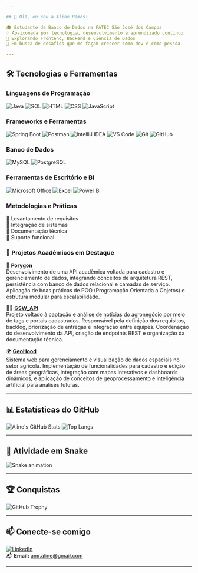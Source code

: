 ```yaml
---

## 🌟 Olá, eu sou a Aline Ramos!

🎓 Estudante de Banco de Dados na FATEC São José dos Campos  
💡 Apaixonada por tecnologia, desenvolvimento e aprendizado contínuo  
🧠 Explorando Frontend, Backend e Ciência de Dados  
🚀 Em busca de desafios que me façam crescer como dev e como pessoa  

---
```


## 🛠️ Tecnologias e Ferramentas

### Linguagens de Programação
![Java](https://img.shields.io/badge/-Java-007396?style=flat&logo=java&logoColor=white)
![SQL](https://img.shields.io/badge/-SQL-4479A1?style=flat&logo=mysql&logoColor=white)
![HTML](https://img.shields.io/badge/-HTML5-E34F26?style=flat&logo=html5&logoColor=white)
![CSS](https://img.shields.io/badge/-CSS3-1572B6?style=flat&logo=css3&logoColor=white)
![JavaScript](https://img.shields.io/badge/-JavaScript-F7DF1E?style=flat&logo=javascript&logoColor=black)

### Frameworks e Ferramentas
![Spring Boot](https://img.shields.io/badge/-Spring%20Boot-6DB33F?style=flat&logo=springboot&logoColor=white)
![Postman](https://img.shields.io/badge/-Postman-FF6C37?style=flat&logo=postman&logoColor=white)
![IntelliJ IDEA](https://img.shields.io/badge/-IntelliJ%20IDEA-000000?style=flat&logo=intellijidea&logoColor=white)
![VS Code](https://img.shields.io/badge/-VS%20Code-007ACC?style=flat&logo=visual-studio-code&logoColor=white)
![Git](https://img.shields.io/badge/-Git-F05032?style=flat&logo=git&logoColor=white)
![GitHub](https://img.shields.io/badge/-GitHub-181717?style=flat&logo=github&logoColor=white)

### Banco de Dados
![MySQL](https://img.shields.io/badge/-MySQL-4479A1?style=flat&logo=mysql&logoColor=white)
![PostgreSQL](https://img.shields.io/badge/-PostgreSQL-336791?style=flat&logo=postgresql&logoColor=white)

### Ferramentas de Escritório e BI
![Microsoft Office](https://img.shields.io/badge/-Microsoft%20Office-D83B01?style=flat&logo=microsoftoffice&logoColor=white)
![Excel](https://img.shields.io/badge/-Excel-217346?style=flat&logo=microsoftexcel&logoColor=white)
![Power BI](https://img.shields.io/badge/-Power%20BI-F2C811?style=flat&logo=powerbi&logoColor=black)

### Metodologias e Práticas
📌 Levantamento de requisitos  
📌 Integração de sistemas  
📌 Documentação técnica  
📌 Suporte funcional  


### 📂 Projetos Acadêmicos em Destaque

🧠 **[Porygon](https://github.com/allineramos/Porygon)**  
Desenvolvimento de uma API acadêmica voltada para cadastro e gerenciamento de dados, integrando conceitos de arquitetura REST, persistência com banco de dados relacional e camadas de serviço. Aplicação de boas práticas de POO (Programação Orientada a Objetos) e estrutura modular para escalabilidade.

👩‍💼 **[GSW_API](https://github.com/allineramos/GSW_API)**  
Projeto voltado à captação e análise de notícias do agronegócio por meio de tags e portais cadastrados. Responsável pela definição dos requisitos, backlog, priorização de entregas e integração entre equipes. Coordenação do desenvolvimento da API, criação de endpoints REST e organização da documentação técnica.

🌍 **[GeoHood](https://github.com/allineramos/4_GeoHood)**  
Sistema web para gerenciamento e visualização de dados espaciais no setor agrícola. Implementação de funcionalidades para cadastro e edição de áreas geográficas, integração com mapas interativos e dashboards dinâmicos, e aplicação de conceitos de geoprocessamento e inteligência artificial para análises futuras.

---

## 📊 Estatísticas do GitHub

![Aline's GitHub Stats](https://github-readme-stats.vercel.app/api?username=allineramos&show_icons=true&theme=radical)
![Top Langs](https://github-readme-stats.vercel.app/api/top-langs/?username=allineramos&layout=compact&theme=radical)

---

## 🐍 Atividade em Snake

![Snake animation](https://github.com/allineramos/allineramos/blob/output/dist/github-contribution-grid-snake.svg)

---

## 🏆 Conquistas

![GitHub Trophy](https://github-profile-trophy.vercel.app/?username=allineramos&theme=onestar&no-frame=true&row=1&column=6)

---

## 📫 Conecte-se comigo

[![LinkedIn](https://img.shields.io/badge/-LinkedIn-0A66C2?style=flat&logo=linkedin&logoColor=white)](https://www.linkedin.com/in/aline-ramos/)  
📬 **Email:** amr.aline@gmail.com

---
